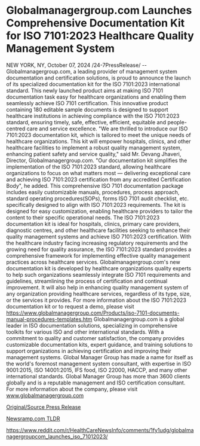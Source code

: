 # Globalmanagergroup.com Launches Comprehensive Documentation Kit for ISO 7101:2023 Healthcare Quality Management System

NEW YORK, NY, October 07, 2024 /24-7PressRelease/ -- Globalmanagergroup.com, a leading provider of management system documentation and certification solutions, is proud to announce the launch of its specialized documentation kit for the ISO 7101:2023 international standard. This newly launched product aims at making ISO 7101 documentation task easy for healthcare organizations and enabling them seamlessly achieve ISO 7101 certification. This innovative product containing 180 editable sample documents is designed to support healthcare institutions in achieving compliance with the ISO 7101:2023 standard, ensuring timely, safe, effective, efficient, equitable and people-centred care and service excellence.   "We are thrilled to introduce our ISO 7101:2023 documentation kit, which is tailored to meet the unique needs of healthcare organizations. This kit will empower hospitals, clinics, and other healthcare facilities to implement a robust quality management system, enhancing patient safety and service quality," said Mr. Devang Jhaveri, Director, Globalmanagergroup.com. "Our documentation kit simplifies the implementation of the ISO 7101:2023 standard, allowing healthcare organizations to focus on what matters most — delivering exceptional care and achieving ISO 7101:2023 certification from any accredited Certification Body", he added.  This comprehensive ISO 7101 documentation package includes easily customizable manuals, procedures, process approach, standard operating procedures(SOPs), forms ISO 7101 audit checklist, etc. specifically designed to align with ISO 7101:2023 requirements. The kit is designed for easy customization, enabling healthcare providers to tailor the content to their specific operational needs. The ISO 7101:2023 documentation kit is ideal for hospitals, clinics, primary care providers, diagnostic centres, and other healthcare facilities seeking to enhance their quality management systems and achieve ISO 7101:2023 certification.  With the healthcare industry facing increasing regulatory requirements and the growing need for quality assurance, the ISO 7101:2023 standard provides a comprehensive framework for implementing effective quality management practices across healthcare services.   Globalmanagergroup.com's new documentation kit is developed by healthcare organizations quality experts to help such organizations seamlessly integrate ISO 7101 requirements and guidelines, streamlining the process of certification and continual improvement. It will also help in enhancing quality management system of any organization providing healthcare services, regardless of its type, size, or the services it provides.   For more information about the ISO 7101:2023 documentation kit or to request a demo, please visit https://www.globalmanagergroup.com/Products/iso-7101-documents-manual-procedures-templates.htm  Globalmanagergroup.com is a global leader in ISO documentation solutions, specializing in comprehensive toolkits for various ISO and other international standards. With a commitment to quality and customer satisfaction, the company provides customizable documentation kits, expert guidance, and training solutions to support organizations in achieving certification and improving their management systems. Global Manager Group has made a name for itself as the world's foremost management system consultant, with expertise in ISO 9001:2015, ISO 14001:2015, IFS food, ISO 22000, HACCP, and many other international standards. Global Manager Group has more than 3600 clients globally and is a reputable management and ISO certification consultant. For more information about the company, please visit www.globalmanagergroup.com 

[Original/Source Press Release](https://www.24-7pressrelease.com/press-release/514974/globalmanagergroupcom-launches-comprehensive-documentation-kit-for-iso-71012023-healthcare-quality-management-system)
                    

[Newsramp.com TLDR](None) 

https://www.reddit.com/r/HealthCareNewsInfo/comments/1fy1udg/globalmanagergroupcom_launches_iso_71012023/